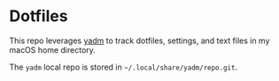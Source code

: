 # Dotfiles

This repo leverages [yadm](https://yadm.io) to track dotfiles, settings, and text files in my macOS home directory.

The `yadm` local repo is stored in `~/.local/share/yadm/repo.git`.
